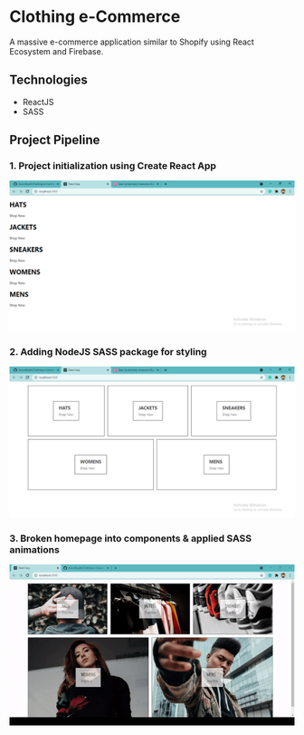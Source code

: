 # Clothing e-Commerce

A massive e-commerce application similar to Shopify using React Ecosystem and Firebase.

## Technologies

- ReactJS
- SASS

## Project Pipeline

### 1. Project initialization using Create React App

<p>
    <img src="./assets/1 Initialize project using Create React App.png" />
</p>

### 2. Adding NodeJS SASS package for styling 

<p>
    <img src="./assets/2 Adding SASS.png" />
</p>

### 3. Broken homepage into components & applied SASS animations

<p>
    <img src="./assets/3 Homepage animations.gif" />
</p>
